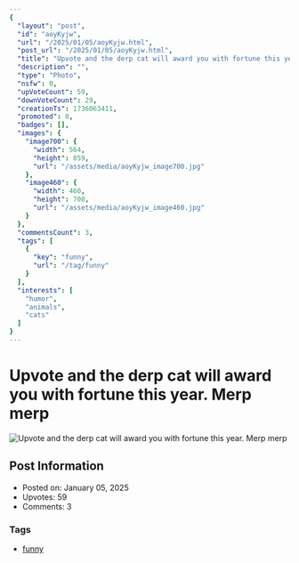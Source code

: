 ```yaml
---
{
  "layout": "post",
  "id": "aoyKyjw",
  "url": "/2025/01/05/aoyKyjw.html",
  "post_url": "/2025/01/05/aoyKyjw.html",
  "title": "Upvote and the derp cat will award you with fortune this year. Merp merp",
  "description": "",
  "type": "Photo",
  "nsfw": 0,
  "upVoteCount": 59,
  "downVoteCount": 29,
  "creationTs": 1736063411,
  "promoted": 0,
  "badges": [],
  "images": {
    "image700": {
      "width": 564,
      "height": 859,
      "url": "/assets/media/aoyKyjw_image700.jpg"
    },
    "image460": {
      "width": 460,
      "height": 700,
      "url": "/assets/media/aoyKyjw_image460.jpg"
    }
  },
  "commentsCount": 3,
  "tags": [
    {
      "key": "funny",
      "url": "/tag/funny"
    }
  ],
  "interests": [
    "humor",
    "animals",
    "cats"
  ]
}
---
```


# Upvote and the derp cat will award you with fortune this year. Merp merp

![Upvote and the derp cat will award you with fortune this year. Merp merp](/assets/media/aoyKyjw_image700.jpg)

## Post Information

- Posted on: January 05, 2025
- Upvotes: 59
- Comments: 3

### Tags

- [funny](/tag/funny)
